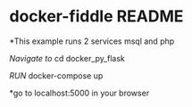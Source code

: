 # docker-fiddle README
*This example runs 2 services msql and php

*Navigate to*
cd docker_py_flask

*RUN*
docker-compose up

*go to localhost:5000 in your browser
